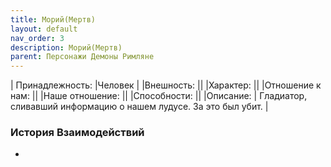 ```yaml
---
title: Морий(Мертв)
layout: default
nav_order: 3
description: Морий(Мертв)
parent: Персонажи Демоны Римляне
---
```

| Принадлежность: |Человек |
|Внешность: ||
|Характер: ||
|Отношение к нам: ||
|Наше отношение: ||
|Способности: ||
|Описание: | Гладиатор, сливавший информацию о нашем лудусе. За это был убит. |

### История Взаимодействий
- 
